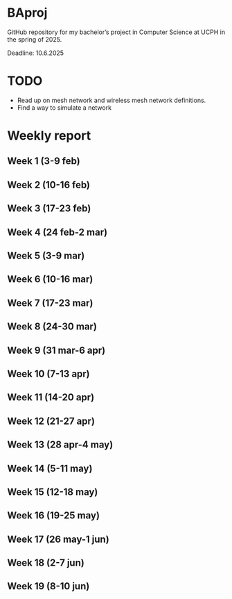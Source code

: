 # BAproj

GitHub repository for my bachelor’s project in Computer Science at UCPH in the spring of 2025.

Deadline: 10.6.2025

# TODO
* Read up on mesh network and wireless mesh network definitions.
* Find a way to simulate a network

# Weekly report
## Week 1 (3-9 feb)
## Week 2 (10-16 feb)
## Week 3 (17-23 feb)
## Week 4 (24 feb-2 mar)
## Week 5 (3-9 mar)
## Week 6 (10-16 mar)
## Week 7 (17-23 mar)
## Week 8 (24-30 mar)
## Week 9 (31 mar-6 apr)
## Week 10 (7-13 apr)
## Week 11 (14-20 apr)
## Week 12 (21-27 apr)
## Week 13 (28 apr-4 may)
## Week 14 (5-11 may)
## Week 15 (12-18 may)
## Week 16 (19-25 may)
## Week 17 (26 may-1 jun)
## Week 18 (2-7 jun)
## Week 19 (8-10 jun)